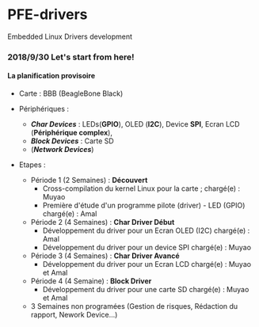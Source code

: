 # PFE-drivers
Embedded Linux Drivers development



### 2018/9/30 Let's start from here!

#### La planification provisoire

- Carte : BBB (BeagleBone Black)

- Périphériques : 

  - ___Char Devices___ : LEDs(__GPIO__), OLED (__I2C__), Device __SPI__, Ecran LCD (__Périphérique complex__),  
  - ___Block Devices___ : Carte SD
  - (___Network Devices___)

- Etapes :

  - Période 1 (2 Semaines) : **Découvert**
    - Cross-compilation du kernel Linux pour la carte ;		chargé(e) : Muyao
    - Première d'étude d'un programme pilote (driver) - LED (GPIO)  		chargé(e) : Amal
  - Période 2 (4 Semaines) : __Char Driver Début__
    - Développement du driver pour un Ecran OLED (I2C)  	chargé(e) : Amal
    - Développement du driver pour un device SPI	chargé(e) : Muyao
  - Période 3 (4 Semaines) : __Char Driver Avancé__
    - Développement du driver pour un Ecran LCD 	chargé(e) : Muyao et Amal
  - Période 4 (4 Semaine) : __Block Driver__
    - Développement du driver pour une carte SD	 	chargé(e) : Muyao et Amal
  - 3 Semaines non programées (Gestion de risques, Rédaction du rapport, Nework Device...)

  

